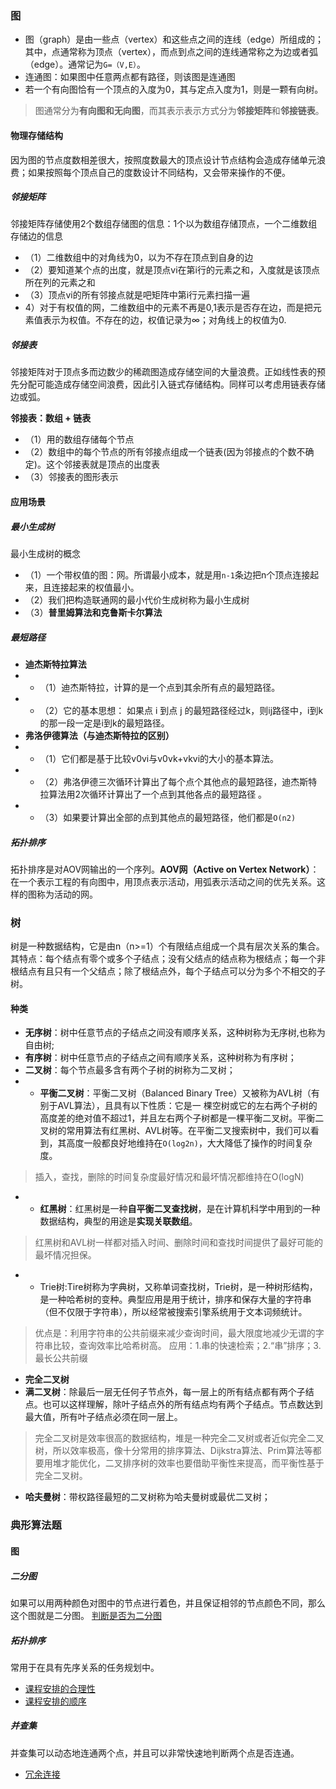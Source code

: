 ### 图
- 图（graph）是由一些点（vertex）和这些点之间的连线（edge）所组成的；其中，点通常称为顶点（vertex），而点到点之间的连线通常称之为边或者弧（edge）。通常记为`G=（V,E）`。
- 连通图：如果图中任意两点都有路径，则该图是连通图
- 若一个有向图恰有一个顶点的入度为0，其与定点入度为1，则是一颗有向树。
> 图通常分为**有向图和无向图**，而其表示表示方式分为**邻接矩阵**和**邻接链表**。
#### 物理存储结构
因为图的节点度数相差很大，按照度数最大的顶点设计节点结构会造成存储单元浪费；如果按照每个顶点自己的度数设计不同结构，又会带来操作的不便。
##### 邻接矩阵
邻接矩阵存储使用2个数组存储图的信息：1个以为数组存储顶点，一个二维数组存储边的信息
- （1）二维数组中的对角线为0，以为不存在顶点到自身的边
- （2）要知道某个点的出度，就是顶点vi在第i行的元素之和，入度就是该顶点所在列的元素之和
- （3）顶点vi的所有邻接点就是吧矩阵中第i行元素扫描一遍
- 4）对于有权值的网，二维数组中的元素不再是0,1表示是否存在边，而是把元素值表示为权值。不存在的边，权值记录为∞；对角线上的权值为0.
##### 邻接表
邻接矩阵对于顶点多而边数少的稀疏图造成存储空间的大量浪费。正如线性表的预先分配可能造成存储空间浪费，因此引入链式存储结构。同样可以考虑用链表存储边或弧。

**邻接表：数组 + 链表**
- （1）用的数组存储每个节点
- （2）数组中的每个节点的所有邻接点组成一个链表(因为邻接点的个数不确定)。这个邻接表就是顶点的出度表
- （3）邻接表的图形表示

#### 应用场景
##### 最小生成树
最小生成树的概念
- （1）一个带权值的图：网。所谓最小成本，就是用`n-1`条边把n个顶点连接起来，且连接起来的权值最小。
- （2）我们把构造联通网的最小代价生成树称为最小生成树
- （3）**普里姆算法和克鲁斯卡尔算法**
##### 最短路径
- **迪杰斯特拉算法**
- - （1）迪杰斯特拉，计算的是一个点到其余所有点的最短路径。
- - （2）它的基本思想：
        如果点 i 到点 j 的最短路径经过k，则ij路径中，i到k的那一段一定是i到k的最短路径。
- **弗洛伊德算法（与迪杰斯特拉的区别）**
- - （1）它们都是基于比较v0vi与v0vk+vkvi的大小的基本算法。
- - （2）弗洛伊德三次循环计算出了每个点个其他点的最短路径，迪杰斯特拉算法用2次循环计算出了一个点到其他各点的最短路径 。
- - （3）如果要计算出全部的点到其他点的最短路径，他们都是`O(n2)`
##### 拓扑排序
拓扑排序是对AOV网输出的一个序列。**AOV网（Active on Vertex Network）**：在一个表示工程的有向图中，用顶点表示活动，用弧表示活动之间的优先关系。这样的图称为活动的网。

### 树
树是一种数据结构，它是由n（n>=1）个有限结点组成一个具有层次关系的集合。
其特点：每个结点有零个或多个子结点；没有父结点的结点称为根结点；每一个非根结点有且只有一个父结点；除了根结点外，每个子结点可以分为多个不相交的子树。
#### 种类
- **无序树**：树中任意节点的子结点之间没有顺序关系，这种树称为无序树,也称为自由树;
- **有序树**：树中任意节点的子结点之间有顺序关系，这种树称为有序树；
- **二叉树**：每个节点最多含有两个子树的树称为二叉树；
- - **平衡二叉树**：平衡二叉树（Balanced Binary Tree）又被称为AVL树（有别于AVL算法），且具有以下性质：它是一 棵空树或它的左右两个子树的高度差的绝对值不超过1，并且左右两个子树都是一棵平衡二叉树。平衡二叉树的常用算法有红黑树、AVL树等。在平衡二叉搜索树中，我们可以看到，其高度一般都良好地维持在`O(log2n)`，大大降低了操作的时间复杂度。
> 插入，查找，删除的时间复杂度最好情况和最坏情况都维持在O(logN)
- - **红黑树**：红黑树是一种**自平衡二叉查找树**，是在计算机科学中用到的一种数据结构，典型的用途是**实现关联数组**。
> 红黑树和AVL树一样都对插入时间、删除时间和查找时间提供了最好可能的最坏情况担保。
- - Trie树:Tire树称为字典树，又称单词查找树，Trie树，是一种树形结构，是一种哈希树的变种。典型应用是用于统计，排序和保存大量的字符串（但不仅限于字符串），所以经常被搜索引擎系统用于文本词频统计。
> 优点是：利用字符串的公共前缀来减少查询时间，最大限度地减少无谓的字符串比较，查询效率比哈希树高。
> 应用：1.串的快速检索；2.“串”排序；3.最长公共前缀
- **完全二叉树**
- **满二叉树**：除最后一层无任何子节点外，每一层上的所有结点都有两个子结点。也可以这样理解，除叶子结点外的所有结点均有两个子结点。节点数达到最大值，所有叶子结点必须在同一层上。
> 完全二叉树是效率很高的数据结构，堆是一种完全二叉树或者近似完全二叉树，所以效率极高，像十分常用的排序算法、Dijkstra算法、Prim算法等都要用堆才能优化，二叉排序树的效率也要借助平衡性来提高，而平衡性基于完全二叉树。
- **哈夫曼树**：带权路径最短的二叉树称为哈夫曼树或最优二叉树；

### 典形算法题
#### 图
##### 二分图
如果可以用两种颜色对图中的节点进行着色，并且保证相邻的节点颜色不同，那么这个图就是二分图。
[判断是否为二分图](https://leetcode-cn.com/problems/is-graph-bipartite/description/)

##### 拓扑排序
常用于在具有先序关系的任务规划中。
- [课程安排的合理性](https://leetcode-cn.com/problems/course-schedule/description/)
- [课程安排的顺序](https://leetcode-cn.com/problems/course-schedule-ii/description/)

##### 并查集
并查集可以动态地连通两个点，并且可以非常快速地判断两个点是否连通。
- [冗余连接](https://leetcode-cn.com/problems/redundant-connection/description/)
